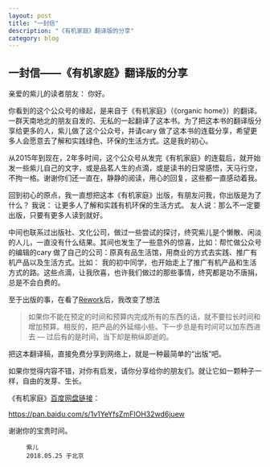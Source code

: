 ```yaml
---
layout: post
title: "一封信"
description: "《有机家庭》翻译版的分享"
category: blog
---
```


## 一封信——《有机家庭》翻译版的分享

亲爱的紫儿的读者朋友：
   你好。
   
   你看到的这个公众号的缘起，是来自于《有机家庭》（《organic home》）的翻译。一群天南地北的朋友自发的、无私的一起翻译了这本书。为了把这本书的翻译版分享给更多的人，紫儿做了这个公众号，并请cary 做了这本书的连载分享，希望更多人会愿意去了解和实践绿色、环保的生活方式。这是我的初心。
   
   从2015年到现在，2年多时间，这个公众号从发完《有机家庭》的连载后，就开始发一些紫儿自己的文字，或是品茗人生的点滴，或是读书的日常感悟，天马行空，不拘一格。谢谢你们还一直在，静静的阅读，用心的回复，这些都一直感动着我。
    
   回到初心的原点，我一直想把这本《有机家庭》出版，有朋友问我，你出版是为了什么？ 我说： 让更多人了解和实践有机环保的生活方式。 友人说：那么不一定要出版，只要有更多人读到就好。
   
   中间也联系过出版社、文化公司，做过一些尝试的探讨，终究紫儿是个懒散、闲淡的人儿，一直没有什么结果。其间也发生了一些意外的惊喜，比如：帮忙做公众号的编辑的cary 做了自己的公司：原真有品生活馆，用商业的方式去实践、推广有机产品以及生活方式。比如： 我的初中同学，也开始走上了推广有机产品和生活方式的路。这些点滴，让我欣喜，也许我们做过的那些事情，终究都是功不唐捐，总是不会白费的。
   
   至于出版的事，在看了[Rework](https://www.v2ex.com/rework/2.html)后，我改变了想法
   
   > 如果你不能在预定的时间和预算内完成所有的东西的话，就不要拉长时间和增加预算。相反的，把产品的外延缩小些。下一步总是有时间可以加东西进去 — 过后有的是时间，当下却是稍纵即逝的。
   
   把这本翻译稿，直接免费分享到网络上，就是一种最简单的“出版”吧。
   
   如果你觉得内容不错，对你有启发，请你分享给你的朋友们。就让它如一颗种子一样，自由的发芽、生长。
   
   《有机家庭》[百度网盘链接](https://pan.baidu.com/s/1v1YeYfsZmFIOH32wd6juew)：

   https://pan.baidu.com/s/1v1YeYfsZmFIOH32wd6juew
   
   谢谢你的宝贵时间。
   
         紫儿
         2018.05.25 于北京

